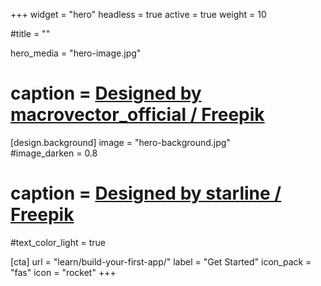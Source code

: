 +++
widget = "hero" 
headless = true
active = true 
weight = 10 

#title = ""

hero_media = "hero-image.jpg"
# caption = <a href="http://www.freepik.com">Designed by macrovector_official / Freepik</a>

[design.background] 
  image = "hero-background.jpg"  
  #image_darken = 0.8 
  # caption = <a href="http://www.freepik.com">Designed by starline / Freepik</a>
  #text_color_light = true

[cta]
  url = "learn/build-your-first-app/"
  label = "Get Started"
  icon_pack = "fas"
  icon = "rocket"
+++